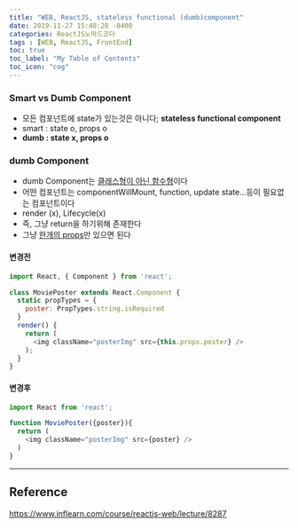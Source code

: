 ```yaml
---
title: "WEB, ReactJS, stateless functional (dumb)component"
date: 2019-11-27 15:40:28 -0400
categories: ReactJS노마드코더
tags : [WEB, ReactJS, FrontEnd]
toc: true
toc_label: "My Table of Contents"
toc_icon: "cog"
---
```

### Smart vs Dumb Component
- 모든 컴포넌트에 state가 있는것은 아니다; <b>stateless functional component</b>
- smart : state o, props o
- <b>dumb : state x, props o</b>

### dumb Component
- dumb Component는 <u>클래스형이 아닌 함수형</u>이다
- 어떤 컴포넌트는 componentWillMount, function, update state...등이 필요없는 컴포넌트이다
- render (x), Lifecycle(x)
- 즉, 그냥 return을 하기위해 존재한다
- 그냥 <u>한개의 props</u>만 있으면 된다


#### 변경전
```js
import React, { Component } from 'react';

class MoviePoster extends React.Component {
  static propTypes = {
    poster: PropTypes.string.isRequired
  }
  render() {
    return (
      <img className="posterImg" src={this.props.poster} />
    );
  }
}
```

#### 변경후
```js
import React from 'react';

function MoviePoster({poster}){
  return (
    <img className="posterImg" src={poster} />
  )
}
```



---
## Reference
<https://www.inflearn.com/course/reactjs-web/lecture/8287>
